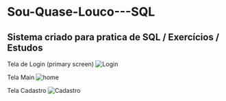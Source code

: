 # Sou-Quase-Louco---SQL
 ## Sistema criado para pratica de SQL / Exercícios / Estudos
 
 
 Tela de Login (primary screen)
 ![Login](https://user-images.githubusercontent.com/68930942/186168478-2ccb58bc-ee7d-46b9-bfa5-c76a337d7ee6.JPG)


 Tela Main
 ![home](https://user-images.githubusercontent.com/68930942/186230153-4b1c0085-5ecd-482d-9b2b-d9954227a08e.JPG)

 Tela Cadastro
 ![Cadastro](https://user-images.githubusercontent.com/68930942/186264313-9037f4e6-3611-4931-8aad-8faad493c1eb.JPG)
